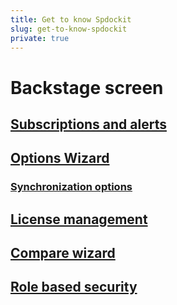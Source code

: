 ```yaml
---
title: Get to know Spdockit
slug: get-to-know-spdockit
private: true
---
```


# Backstage screen

## [Subscriptions and alerts](subscriptions-and-alerts.md)

## [Options Wizard](options-wizard.md)
### [Synchronization options](synchronization-options.md)

## [License management](license-management.md)
## [Compare wizard](compare-wizard.md)
## [Role based security](role-based-security.md)